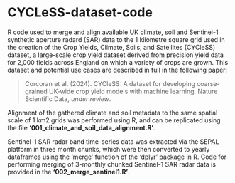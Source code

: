 # CYCLeSS-dataset-code
R code used to merge and align available UK climate, soil and Sentinel-1 synthetic aperture radard (SAR) data to the 1 kilometre square grid used in the creation of the Crop Yields, Climate, Soils, and Satellites (CYCleSS) dataset, a large-scale crop yield dataset derived from precision yield data for 2,000 fields across England on which a variety of crops are grown.  This dataset and potential use cases are described in full in the following paper:

>Corcoran et al. (2024). CYCleSS: A dataset for developing coarse-grained UK-wide crop yield models with machine learning. Nature Scientific Data, *under review*.

Alignment of the gathered climate and soil metadata to the same spatial scale of 1 km2  grids was performed using R, and can be replicated using the file **‘001_climate_and_soil_data_alignment.R’**.

Sentinel-1 SAR radar band time-series data was extracted via the SEPAL platform in three month chunks, which were then converted to yearly dataframes using the ‘merge’ function of the ‘dplyr’ package in R. Code for performing merging of 3-monthly chunked Sentinel-1 SAR radar data is provided in the **‘002_merge_sentinel1.R’**.

